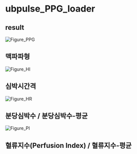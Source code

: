 # ubpulse_PPG_loader

## result
![Figure_PPG](https://github.com/user-attachments/assets/ae499b9c-c394-4ebe-b053-5c43174dc97e)

맥파파형
---------------
![Figure_HI](https://github.com/user-attachments/assets/88564640-2e88-4e8d-b7a9-7022b9c77e56)

심박시간격
---------------
![Figure_HR](https://github.com/user-attachments/assets/445841e0-d685-4ef2-aac5-3c02fd9eba32)

분당심박수 / 분당심박수-평균
---------------
![Figure_PI](https://github.com/user-attachments/assets/4d8e4f07-3ace-4145-8b6d-223a16a35d86)

혈류지수(Perfusion Index) / 혈류지수-평균
---------------
